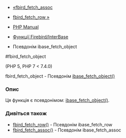 - [«fbird_fetch_assoc](function.fbird-fetch-assoc.md)
- [fbird_fetch_row »](function.fbird-fetch-row.md)

- [PHP Manual](index.md)
- [Функції Firebird/InterBase](ref.ibase.md)
- Псевдонім ibase_fetch_object

#fbird_fetch_object

(PHP 5, PHP 7 \< 7.4.0)

fbird_fetch_object - Псевдонім
[ibase_fetch_object()](function.ibase-fetch-object.md)

### Опис

Ця функція є псевдонімом:
[ibase_fetch_object()](function.ibase-fetch-object.md).

### Дивіться також

- [fbird_fetch_row()](function.fbird-fetch-row.md) - Псевдонім
ibase_fetch_row
- [fbird_fetch_assoc()](function.fbird-fetch-assoc.md) - Псевдонім
ibase_fetch_assoc
